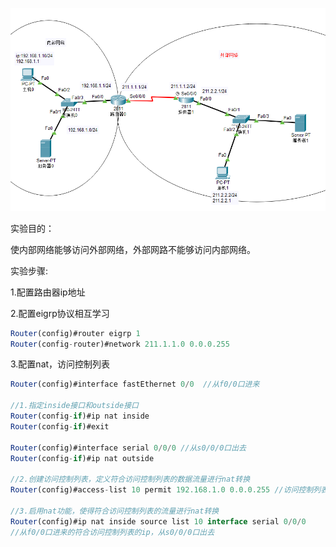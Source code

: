

![](https://raw.githubusercontent.com/h1iba1/h1iba1.github.io/refs/heads/master/_posts/CCNA/images/487BB9ECF86447CAB701675C45B7E42Aclipboard.png)

实验目的：

使内部网络能够访问外部网络，外部网路不能够访问内部网络。



实验步骤:

1.配置路由器ip地址



2.配置eigrp协议相互学习

```javascript
Router(config)#router eigrp 1
Router(config-router)#network 211.1.1.0 0.0.0.255
```



3.配置nat，访问控制列表

```javascript
Router(config)#interface fastEthernet 0/0  //从f0/0口进来

//1.指定inside接口和outside接口
Router(config-if)#ip nat inside
Router(config-if)#exit

Router(config)#interface serial 0/0/0 //从s0/0/0口出去
Router(config-if)#ip nat outside

//2.创建访问控制列表，定义符合访问控制列表的数据流量进行nat转换
Router(config)#access-list 10 permit 192.168.1.0 0.0.0.255 //访问控制列表

//3.启用nat功能，使得符合访问控制列表的流量进行nat转换
Router(config)#ip nat inside source list 10 interface serial 0/0/0
//从f0/0口进来的符合访问控制列表的ip，从s0/0/0口出去
```





